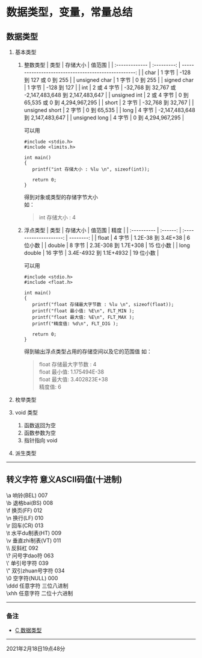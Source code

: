 # 数据类型，变量，常量总结

## 数据类型
1. 基本类型
   1. 整数类型
        | 类型           |  存储大小   |                                               值范围 |
        | :------------- | :---------: | ---------------------------------------------------: |
        | char           |   1 字节    |                              -128 到 127 或 0 到 255 |
        | unsigned char  |   1 字节    |                                             0 到 255 |
        | signed char    |   1 字节    |                                          -128 到 127 |
        | int            | 2 或 4 字节 | -32,768 到 32,767 或 -2,147,483,648 到 2,147,483,647 |
        | unsigned int   | 2 或 4 字节 |                    0 到 65,535 或 0 到 4,294,967,295 |
        | short          |   2 字节    |                                    -32,768 到 32,767 |
        | unsigned short |   2 字节    |                                          0 到 65,535 |
        | long           |   4 字节    |                      -2,147,483,648 到 2,147,483,647 |
        | unsigned long  |   4 字节    |                                   0 到 4,294,967,295 |
        
        可以用
        ```
        #include <stdio.h>
        #include <limits.h>

        int main()
        {
           printf("int 存储大小 : %lu \n", sizeof(int));

           return 0;
        }
        ```
        得到对象或类型的存储字节大小  
        如：
        > int 存储大小 : 4 
   2. 浮点类型
        | 类型        | 存储大小 |         值范围         |      精度 |
        | :---------- | :------: | :--------------------: | --------: |
        | float       |  4 字节  |   1.2E-38 到 3.4E+38   |  6 位小数 |
        | double      |  8 字节  |  2.3E-308 到 1.7E+308  | 15 位小数 |
        | long double | 16 字节  | 3.4E-4932 到 1.1E+4932 | 19 位小数 |
        
        可以用
        ```
        #include <stdio.h>
        #include <float.h>
 
        int main()
        {
           printf("float 存储最大字节数 : %lu \n", sizeof(float));
           printf("float 最小值: %E\n", FLT_MIN );
           printf("float 最大值: %E\n", FLT_MAX );
           printf("精度值: %d\n", FLT_DIG );
   
           return 0;
        }
        ```
        得到输出浮点类型占用的存储空间以及它的范围值
        如：
        > float 存储最大字节数 : 4   
        float 最小值: 1.175494E-38  
        float 最大值: 3.402823E+38  
        精度值: 6

2. 枚举类型
3. void 类型
   1. 函数返回为空
   2. 函数参数为空
   3. 指针指向 void
4. 派生类型

---

## 转义字符 意义ASCII码值(十进制)

\a 响铃(BEL) 007  
\b 退格bai(BS) 008  
\f 换页(FF) 012  
\n 换行(LF) 010  
\r 回车(CR) 013  
\t 水平du制表(HT) 009  
\v 垂直zhi制表(VT) 011  
\\\ 反斜杠 092  
\\? 问号字dao符 063  
\\' 单引号字符 039  
\\" 双引zhuan号字符 034  
\0 空字符(NULL) 000  
\ddd 任意字符 三位八进制  
\xhh 任意字符 二位十六进制  

---

### 备注
+ [C 数据类型](https://www.runoob.com/cprogramming/c-data-types.html)

---

2021年2月18日19点48分